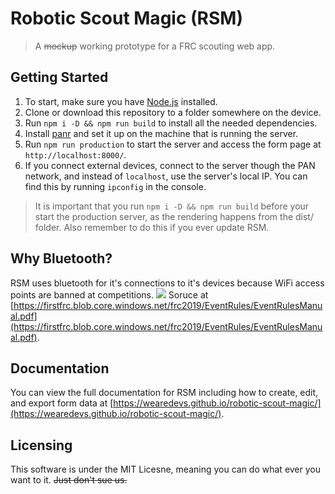 # Robotic Scout Magic (RSM)
> A ~~mockup~~ working prototype for a FRC scouting web app.

## Getting Started
1. To start, make sure you have [Node.js](https://nodejs.org/en/) installed.
2. Clone or download this repository to a folder somewhere on the device.
3. Run `npm i -D && npm run build` to install all the needed dependencies.
3. Install [panr](https://github.com/emmercm/panr) and set it up on the machine that is running the server.
4. Run `npm run production` to start the server and access the form page at `http://localhost:8000/`.
5. If you connect external devices, connect to the server though the PAN network, and instead of `localhost`, use the server's local IP. You can find this
by running `ipconfig` in the console.

> It is important that you run `npm i -D && npm run build` before your start the production server, as the rendering happens from the dist/ folder. Also remember to do this if you ever update RSM.

## Why Bluetooth?
RSM uses bluetooth for it's connections to it's devices because WiFi access points are banned at competitions.
![](https://i.imgur.com/fN10Xx1.png)
Soruce at [https://firstfrc.blob.core.windows.net/frc2019/EventRules/EventRulesManual.pdf](https://firstfrc.blob.core.windows.net/frc2019/EventRules/EventRulesManual.pdf).

## Documentation
You can view the full documentation for RSM including how to create, edit, and export form data at [https://wearedevs.github.io/robotic-scout-magic/](https://wearedevs.github.io/robotic-scout-magic/).

## Licensing
This software is under the MIT Licesne, meaning you can do what ever you want to it. ~~Just don't sue us.~~
